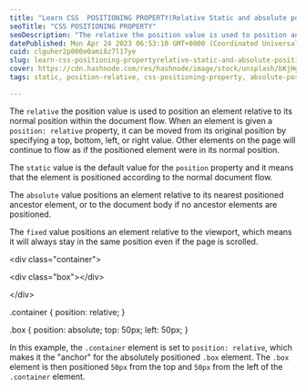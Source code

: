 ```yaml
---
title: "Learn CSS  POSITIONING PROPERTY(Relative Static and absolute positions)"
seoTitle: "CSS POSITIONING PROPERTY"
seoDescription: "The relative the position value is used to position an element relative to its normal position within the document flow. When an element is given a position"
datePublished: Mon Apr 24 2023 06:53:10 GMT+0000 (Coordinated Universal Time)
cuid: clguher2p000e0ami8z7l17ye
slug: learn-css-positioning-propertyrelative-static-and-absolute-positions
cover: https://cdn.hashnode.com/res/hashnode/image/stock/unsplash/bKjHgo_Lbpo/upload/d2fa6a73f5d5b058139dcbd775d0b14e.jpeg
tags: static, position-relative, css-positioning-property, absolute-position

---
```


The `relative` the position value is used to position an element relative to its normal position within the document flow. When an element is given a `position: relative` property, it can be moved from its original position by specifying a top, bottom, left, or right value. Other elements on the page will continue to flow as if the positioned element were in its normal position.

The `static` value is the default value for the `position` property and it means that the element is positioned according to the normal document flow.

The `absolute` value positions an element relative to its nearest positioned ancestor element, or to the document body if no ancestor elements are positioned.

The `fixed` value positions an element relative to the viewport, which means it will always stay in the same position even if the page is scrolled.

&lt;div class="container"&gt;

&lt;div class="box"&gt;&lt;/div&gt;

&lt;/div&gt;

.container { position: relative; }

.box { position: absolute; top: 50px; left: 50px; }

In this example, the `.container` element is set to `position: relative`, which makes it the "anchor" for the absolutely positioned `.box` element. The `.box` element is then positioned `50px` from the top and `50px` from the left of the `.container` element.